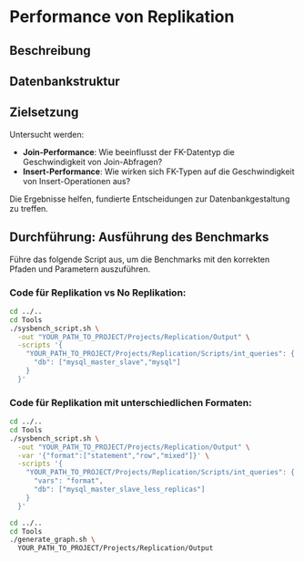# Performance von Replikation
## Beschreibung

## Datenbankstruktur

## Zielsetzung
Untersucht werden:
- **Join-Performance**: Wie beeinflusst der FK-Datentyp die Geschwindigkeit von Join-Abfragen?
- **Insert-Performance**: Wie wirken sich FK-Typen auf die Geschwindigkeit von Insert-Operationen aus?

Die Ergebnisse helfen, fundierte Entscheidungen zur Datenbankgestaltung zu treffen.

## Durchführung: Ausführung des Benchmarks

Führe das folgende Script aus, um die Benchmarks mit den korrekten Pfaden und Parametern auszuführen.

### Code für Replikation vs No Replikation:
```bash
cd ../..
cd Tools
./sysbench_script.sh \
  -out "YOUR_PATH_TO_PROJECT/Projects/Replication/Output" \
  -scripts '{
    "YOUR_PATH_TO_PROJECT/Projects/Replication/Scripts/int_queries": {
      "db": ["mysql_master_slave","mysql"]
    }
  }'
```

### Code für Replikation mit unterschiedlichen Formaten:
```bash
cd ../..
cd Tools
./sysbench_script.sh \
  -out "YOUR_PATH_TO_PROJECT/Projects/Replication/Output" \
  -var '{"format":["statement","row","mixed"]}' \
  -scripts '{
    "YOUR_PATH_TO_PROJECT/Projects/Replication/Scripts/int_queries": {
      "vars": "format",
      "db": ["mysql_master_slave_less_replicas"]
    }
  }'
```

```bash
cd ../..
cd Tools
./generate_graph.sh \
  YOUR_PATH_TO_PROJECT/Projects/Replication/Output
```